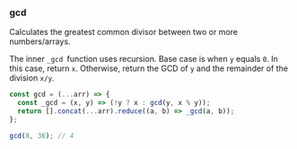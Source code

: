 ### gcd

Calculates the greatest common divisor between two or more numbers/arrays.

The inner `_gcd `function uses recursion.
Base case is when `y` equals `0`. In this case, return `x`.
Otherwise, return the GCD of `y` and the remainder of the division `x/y`.

```js
const gcd = (...arr) => {
  const _gcd = (x, y) => (!y ? x : gcd(y, x % y));
  return [].concat(...arr).reduce((a, b) => _gcd(a, b));
};
```

```js
gcd(8, 36); // 4
```

